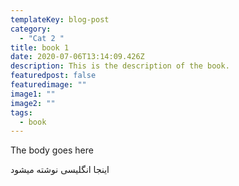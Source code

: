 ```yaml
---
templateKey: blog-post
category:
  - "Cat 2 "
title: book 1
date: 2020-07-06T13:14:09.426Z
description: This is the description of the book.
featuredpost: false
featuredimage: ""
image1: ""
image2: ""
tags:
  - book
---
```

The body goes here

اینجا انگلیسی نوشته میشود
